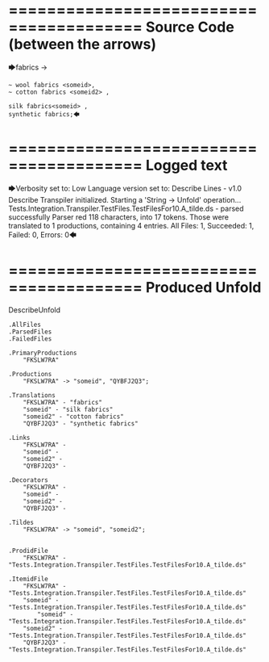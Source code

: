 ========================================
Source Code (between the arrows)
========================================

🡆fabrics ->

	~ wool fabrics <someid>,
	~ cotton fabrics <someid2> ,

	silk fabrics<someid> ,
	synthetic fabrics;🡄

========================================
Logged text
========================================

🡆Verbosity set to: Low
Language version set to: Describe Lines - v1.0
Describe Transpiler initialized.
Starting a 'String -> Unfold' operation...
Tests.Integration.Transpiler.TestFiles.TestFilesFor10.A_tilde.ds - parsed successfully
Parser red 118 characters, into 17 tokens.
Those were translated to 1 productions, containing 4 entries.
All Files: 1, Succeeded: 1, Failed: 0, Errors: 0🡄

========================================
Produced Unfold
========================================

DescribeUnfold

    .AllFiles
    .ParsedFiles
    .FailedFiles

    .PrimaryProductions
        "FKSLW7RA" 

    .Productions
        "FKSLW7RA" -> "someid", "QYBFJ2Q3";

    .Translations
        "FKSLW7RA" - "fabrics"
        "someid" - "silk fabrics"
        "someid2" - "cotton fabrics"
        "QYBFJ2Q3" - "synthetic fabrics"

    .Links
        "FKSLW7RA" - 
        "someid" - 
        "someid2" - 
        "QYBFJ2Q3" - 

    .Decorators
        "FKSLW7RA" - 
        "someid" - 
        "someid2" - 
        "QYBFJ2Q3" - 

    .Tildes
        "FKSLW7RA" -> "someid", "someid2";


    .ProdidFile
        "FKSLW7RA" - "Tests.Integration.Transpiler.TestFiles.TestFilesFor10.A_tilde.ds"

    .ItemidFile
        "FKSLW7RA" - "Tests.Integration.Transpiler.TestFiles.TestFilesFor10.A_tilde.ds"
        "someid" - "Tests.Integration.Transpiler.TestFiles.TestFilesFor10.A_tilde.ds"
            "someid" - "Tests.Integration.Transpiler.TestFiles.TestFilesFor10.A_tilde.ds"
        "someid2" - "Tests.Integration.Transpiler.TestFiles.TestFilesFor10.A_tilde.ds"
        "QYBFJ2Q3" - "Tests.Integration.Transpiler.TestFiles.TestFilesFor10.A_tilde.ds"

